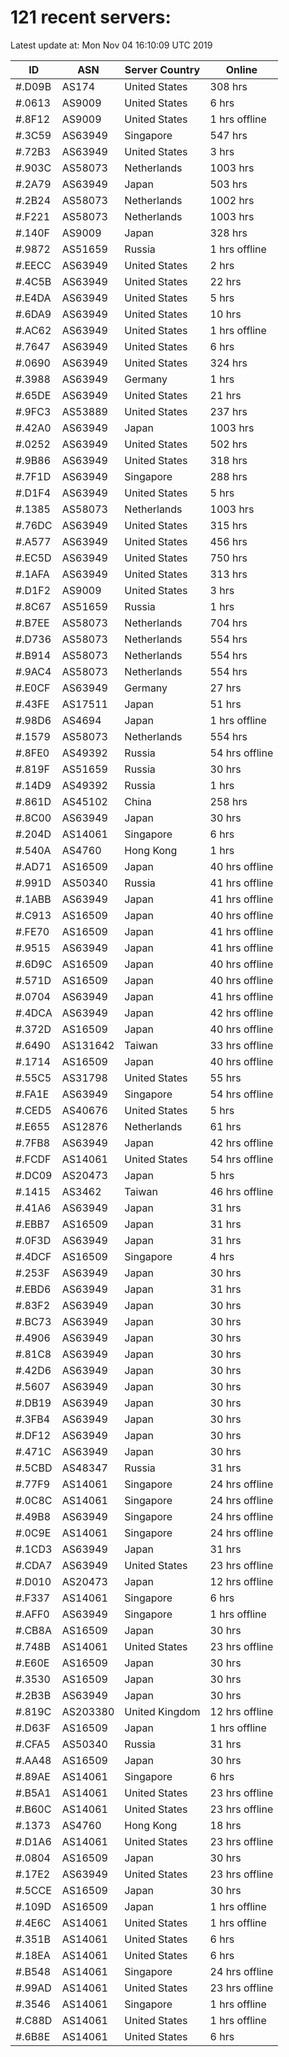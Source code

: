 # 121 recent servers:

Latest update at: Mon Nov 04 16:10:09 UTC 2019

| ID | ASN | Server Country | Online |
| -- | --- | -------------- | ------ |
| #.D09B | AS174 | United States | 308 hrs |
| #.0613 | AS9009 | United States | 6 hrs |
| #.8F12 | AS9009 | United States | 1 hrs offline |
| #.3C59 | AS63949 | Singapore | 547 hrs |
| #.72B3 | AS63949 | United States | 3 hrs |
| #.903C | AS58073 | Netherlands | 1003 hrs |
| #.2A79 | AS63949 | Japan | 503 hrs |
| #.2B24 | AS58073 | Netherlands | 1002 hrs |
| #.F221 | AS58073 | Netherlands | 1003 hrs |
| #.140F | AS9009 | Japan | 328 hrs |
| #.9872 | AS51659 | Russia | 1 hrs offline |
| #.EECC | AS63949 | United States | 2 hrs |
| #.4C5B | AS63949 | United States | 22 hrs |
| #.E4DA | AS63949 | United States | 5 hrs |
| #.6DA9 | AS63949 | United States | 10 hrs |
| #.AC62 | AS63949 | United States | 1 hrs offline |
| #.7647 | AS63949 | United States | 6 hrs |
| #.0690 | AS63949 | United States | 324 hrs |
| #.3988 | AS63949 | Germany | 1 hrs |
| #.65DE | AS63949 | United States | 21 hrs |
| #.9FC3 | AS53889 | United States | 237 hrs |
| #.42A0 | AS63949 | Japan | 1003 hrs |
| #.0252 | AS63949 | United States | 502 hrs |
| #.9B86 | AS63949 | United States | 318 hrs |
| #.7F1D | AS63949 | Singapore | 288 hrs |
| #.D1F4 | AS63949 | United States | 5 hrs |
| #.1385 | AS58073 | Netherlands | 1003 hrs |
| #.76DC | AS63949 | United States | 315 hrs |
| #.A577 | AS63949 | United States | 456 hrs |
| #.EC5D | AS63949 | United States | 750 hrs |
| #.1AFA | AS63949 | United States | 313 hrs |
| #.D1F2 | AS9009 | United States | 3 hrs |
| #.8C67 | AS51659 | Russia | 1 hrs |
| #.B7EE | AS58073 | Netherlands | 704 hrs |
| #.D736 | AS58073 | Netherlands | 554 hrs |
| #.B914 | AS58073 | Netherlands | 554 hrs |
| #.9AC4 | AS58073 | Netherlands | 554 hrs |
| #.E0CF | AS63949 | Germany | 27 hrs |
| #.43FE | AS17511 | Japan | 51 hrs |
| #.98D6 | AS4694 | Japan | 1 hrs offline |
| #.1579 | AS58073 | Netherlands | 554 hrs |
| #.8FE0 | AS49392 | Russia | 54 hrs offline |
| #.819F | AS51659 | Russia | 30 hrs |
| #.14D9 | AS49392 | Russia | 1 hrs |
| #.861D | AS45102 | China | 258 hrs |
| #.8C00 | AS63949 | Japan | 30 hrs |
| #.204D | AS14061 | Singapore | 6 hrs |
| #.540A | AS4760 | Hong Kong | 1 hrs |
| #.AD71 | AS16509 | Japan | 40 hrs offline |
| #.991D | AS50340 | Russia | 41 hrs offline |
| #.1ABB | AS63949 | Japan | 41 hrs offline |
| #.C913 | AS16509 | Japan | 40 hrs offline |
| #.FE70 | AS16509 | Japan | 41 hrs offline |
| #.9515 | AS63949 | Japan | 41 hrs offline |
| #.6D9C | AS16509 | Japan | 40 hrs offline |
| #.571D | AS16509 | Japan | 40 hrs offline |
| #.0704 | AS63949 | Japan | 41 hrs offline |
| #.4DCA | AS63949 | Japan | 42 hrs offline |
| #.372D | AS16509 | Japan | 40 hrs offline |
| #.6490 | AS131642 | Taiwan | 33 hrs offline |
| #.1714 | AS16509 | Japan | 40 hrs offline |
| #.55C5 | AS31798 | United States | 55 hrs |
| #.FA1E | AS63949 | Singapore | 54 hrs offline |
| #.CED5 | AS40676 | United States | 5 hrs |
| #.E655 | AS12876 | Netherlands | 61 hrs |
| #.7FB8 | AS63949 | Japan | 42 hrs offline |
| #.FCDF | AS14061 | United States | 54 hrs offline |
| #.DC09 | AS20473 | Japan | 5 hrs |
| #.1415 | AS3462 | Taiwan | 46 hrs offline |
| #.41A6 | AS63949 | Japan | 31 hrs |
| #.EBB7 | AS16509 | Japan | 31 hrs |
| #.0F3D | AS63949 | Japan | 31 hrs |
| #.4DCF | AS16509 | Singapore | 4 hrs |
| #.253F | AS63949 | Japan | 30 hrs |
| #.EBD6 | AS63949 | Japan | 31 hrs |
| #.83F2 | AS63949 | Japan | 30 hrs |
| #.BC73 | AS63949 | Japan | 30 hrs |
| #.4906 | AS63949 | Japan | 30 hrs |
| #.81C8 | AS63949 | Japan | 30 hrs |
| #.42D6 | AS63949 | Japan | 30 hrs |
| #.5607 | AS63949 | Japan | 30 hrs |
| #.DB19 | AS63949 | Japan | 30 hrs |
| #.3FB4 | AS63949 | Japan | 30 hrs |
| #.DF12 | AS63949 | Japan | 30 hrs |
| #.471C | AS63949 | Japan | 30 hrs |
| #.5CBD | AS48347 | Russia | 31 hrs |
| #.77F9 | AS14061 | Singapore | 24 hrs offline |
| #.0C8C | AS14061 | Singapore | 24 hrs offline |
| #.49B8 | AS63949 | Singapore | 24 hrs offline |
| #.0C9E | AS14061 | Singapore | 24 hrs offline |
| #.1CD3 | AS63949 | Japan | 31 hrs |
| #.CDA7 | AS63949 | United States | 23 hrs offline |
| #.D010 | AS20473 | Japan | 12 hrs offline |
| #.F337 | AS14061 | Singapore | 6 hrs |
| #.AFF0 | AS63949 | Singapore | 1 hrs offline |
| #.CB8A | AS16509 | Japan | 30 hrs |
| #.748B | AS14061 | United States | 23 hrs offline |
| #.E60E | AS16509 | Japan | 30 hrs |
| #.3530 | AS16509 | Japan | 30 hrs |
| #.2B3B | AS63949 | Japan | 30 hrs |
| #.819C | AS203380 | United Kingdom | 12 hrs offline |
| #.D63F | AS16509 | Japan | 1 hrs offline |
| #.CFA5 | AS50340 | Russia | 31 hrs |
| #.AA48 | AS16509 | Japan | 30 hrs |
| #.89AE | AS14061 | Singapore | 6 hrs |
| #.B5A1 | AS14061 | United States | 23 hrs offline |
| #.B60C | AS14061 | United States | 23 hrs offline |
| #.1373 | AS4760 | Hong Kong | 18 hrs |
| #.D1A6 | AS14061 | United States | 23 hrs offline |
| #.0804 | AS16509 | Japan | 30 hrs |
| #.17E2 | AS63949 | United States | 23 hrs offline |
| #.5CCE | AS16509 | Japan | 30 hrs |
| #.109D | AS16509 | Japan | 1 hrs offline |
| #.4E6C | AS14061 | United States | 1 hrs offline |
| #.351B | AS14061 | United States | 6 hrs |
| #.18EA | AS14061 | United States | 6 hrs |
| #.B548 | AS14061 | Singapore | 24 hrs offline |
| #.99AD | AS14061 | United States | 23 hrs offline |
| #.3546 | AS14061 | Singapore | 1 hrs offline |
| #.C88D | AS14061 | United States | 1 hrs offline |
| #.6B8E | AS14061 | United States | 6 hrs |


